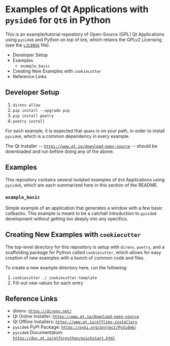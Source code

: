 # Examples of Qt Applications with `pyside6` for `Qt6` in Python

This is an example/tutorial repository of Open-Source (GPL) Qt Applications using `pyside6` and Python on top of `Qt6`, which retains the GPLv2 Licensing (see the [`LICENSE`](./LICENSE) file).

<!-- MarkdownTOC -->

- Developer Setup
- Examples
    - `example_basic`
- Creating New Examples with `cookiecutter`
- Reference Links

<!-- /MarkdownTOC -->

## Developer Setup

1. `direnv allow`
1. `pip install --upgrade pip`
1. `pip install poetry`
1. `poetry install`

For each example, it is expected that `qmake` is on your path, in order to install `pyside6`, which is a common dependency in every example.

The Qt Installer -- [`https://www.qt.io/download-open-source`](https://www.qt.io/download-open-source) -- should be downloaded and run before doing any of the above.

## Examples

This repository contains several isolated examples of `Qt6` Applications using `pyside6`, which are each summarized here in this section of the README.

### `example_basic`

Simple example of an application that generates a window with a few basic callbacks. This example is meant to be a catchall introduction to `pyside6` development without getting too deeply into any specifics.

## Creating New Examples with `cookiecutter`

The top-level directory for this repository is setup with `direnv`, `poetry`, and a scaffolding package for Python called `cookiecutter`, which allows for easy creation of new examples with a bunch of common code and files.

To create a new example directory here, run the following:

1. `cookiecutter ./_cookiecutter-template`
1. Fill-out new values for each entry

## Reference Links

- direnv: [`https://direnv.net/`](https://direnv.net/)
- Qt Online Installer: [`https://www.qt.io/download-open-source`](https://www.qt.io/download-open-source)
- Qt Offline Installers: [`https://www.qt.io/offline-installers`](https://www.qt.io/offline-installers)
- `pyside6` PyPI Package: [`https://pypi.org/project/PySide6/`](https://pypi.org/project/PySide6/)
- `pyside6` Documentatoin: [`https://doc.qt.io/qtforpython/quickstart.html`](https://doc.qt.io/qtforpython/quickstart.html)
